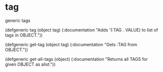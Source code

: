 # tag
generic tags

(defgeneric tag          (object tag)
(:documentation "Adds '(:TAG . VALUE) to list of tags in OBJECT."))

(defgeneric get-tag      (object tag) 
(:documentation "Gets :TAG from OBJECT."))

(defgeneric get-all-tags (object)
(:documentation "Returns all TAGS for given OBJECT as alist."))
